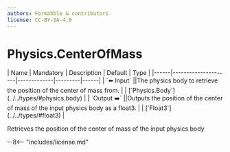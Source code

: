 ```yaml
---
authors: Formabble & contributors
license: CC-BY-SA-4.0
---
```



# Physics.CenterOfMass

<div class="sh-parameters" markdown="1">
| Name | Mandatory | Description | Default | Type |
|------|---------------------|-------------|---------|------|
| `⬅️ Input` ||The physics body to retrieve the position of the center of mass from. | | [`Physics.Body`](../../types/#physics.body) |
| `Output ➡️` ||Outputs the position of the center of mass of the input physics body as a float3. | | [`Float3`](../../types/#float3) |

</div>

Retrieves the position of the center of mass of the input physics body

--8<-- "includes/license.md"

